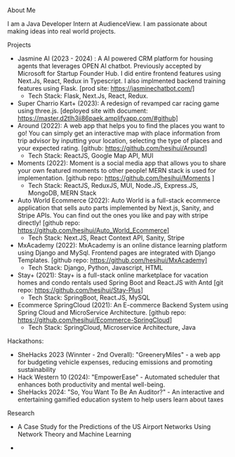 About Me

I am a Java Developer Intern at AudienceView. I am passionate about making ideas into real world projects. 

Projects
- Jasmine AI (2023 - 2024) : A AI powered CRM platform for housing agents that leverages OPEN AI chatbot. Previously accepted by Microsoft for Startup Founder Hub. I did entire frontend features using Next.Js, React, Redux in Typescript. I also implmented backend training features using Flask. [prod site: https://jasminechatbot.com/]
	- Tech Stack: Flask, Next.Js, React, Redux.
- Super Charrio Kart+ (2023):  A redesign of revamped car racing game using three.js. [deployed site with document: https://master.d2tlh3ii86paek.amplifyapp.com/#github]
- Around (2022):  A web app that helps you to find the places you want to go! You can simply get an interactive map with place information from trip advisor by inputting your location, selecting the type of places and your expected rating. [github: https://github.com/hesihui/Around]
	- Tech Stack: ReactJS, Google Map API, MUI
- Moments (2022): Moment is a social media app that allows you to share your own featured moments to other people! MERN stack is used for implementation. [github repo: https://github.com/hesihui/Moments ]
	- Tech Stack: ReactJS, ReduxJS, MUI, Node.JS, Express.JS, MongoDB, MERN Stack
- Auto World Ecommerce (2022): Auto World is a full-stack ecommerce application that sells auto parts implemented by Next.js, Sanity, and Stripe APIs. You can find out the ones you like and pay with stripe directly! [github repo: https://github.com/hesihui/Auto_World_Ecommerce]
	- Tech Stack: Next.JS, React Context API, Sanity, Stripe 
- MxAcademy (2022): MxAcademy is an online distance learning platform using Django and MySql. Frontend pages are integrated with Django Templates. [github repo: https://github.com/hesihui/MxAcademy]
	- Tech Stack: Django, Python, Javascript, HTML
 - Stay+ (2021): Stay+ is a full-stack online marketplace for vacation homes and condo rentals used Spring Boot and React.JS with Antd [git repo: https://github.com/hesihui/Stay-Plus]
 	- Tech Stack: SpringBoot, React.JS, MySQL
- Ecommerce SpringCloud (2021): An E-commerce Backend System using Spring Cloud and MicroService Architecture. [github repo: https://github.com/hesihui/Ecommerce-SpringCloud]
	- Tech Stack: SpringCloud, Microservice Architecture, Java

Hackathons: 
- SheHacks 2023 (Winnter - 2nd Overall): "GreeneryMiles" - a web app for budgeting vehicle expenses, reducing emissions and promoting sustainability
- Hack Western 10 (2024): "EmpowerEase" - Automated scheduler that enhances both productivity and mental well-being.
- SheHacks 2024: "So, You Want To Be An Auditor?" - An interactive and entertaining gamified education system to help users learn about taxes

Research 
-  A Case Study for the Predictions of the US Airport Networks Using Network Theory and Machine Learning

-  
 <!--
### Hi there 👋
### 👯I am a Computer Science Student @ University of Western Ontario. I am intersted in mostly web development and machine learning. 
## Some Projects I have done:
### 🔭 Frontend: React.JS, Redux.JS
- #### Around: https://github.com/hesihui/Around | ReactJS, Google Map API, MUI
  - About: Around is a web app that helps you to find the places you want to go! You can simply get an interactive map with place information from trip advisor by inputting your location, selecting the type of places and your expected rating.
- #### Moments: https://github.com/hesihui/Moments | ReactJS, ReduxJS, MUI
  - About: Moment is a social media app that allows you to share your own featured moments to other people! MERN stack is used for implementation.
- #### Auto World Ecommerce: https://github.com/hesihui/Auto_World_Ecommerce | Next.JS, React Context API, Sanity, Stripe
  - About: Auto World is a full-stack ecommerce application that sells auto parts implemented by Next.js, Sanity, and Stripe APIs. You can find out the ones you like and pay with stripe directly!
  

### 🔭 Backend: Spring Boot, Django, ExpressJs, NodeJs, 
- #### MxAcademy: https://github.com/hesihui/MxAcademy | Django, Python, Javascript, HTML
  - About: MxAcademy is an online distance learning platform using Django and MySql. Frontend pages are integrated with Django Templates.
- #### Stay+: https://github.com/hesihui/Stay-Plus | SpringBoot, React.JS, MySQL
  - About: Stay+ is a full-stack online marketplace for vacation homes and condo rentals used Spring Boot and React.JS with Antd
- #### Moments: https://github.com/hesihui/Moments | Node.JS, Express.JS, MongoDB, MERN Stack
  - About: Moment is a social media app that allows you to share your own featured moments to other people! MERN stack is used for implementation.
- #### Ecommerce SpringCloud: https://github.com/hesihui/Ecommerce-SpringCloud | SpringCloud, Microservice Architecture, Java
  - About: An E-commerce Backend System using Spring Cloud and MicroService Architecture. 
-->

<!--
**hesihui/hesihui** is a ✨ _special_ ✨ repository because its `README.md` (this file) appears on your GitHub profile.

Here are some ideas to get you started:

- 🔭 I’m currently working on ...
- 🌱 I’m currently learning ...
- 👯 I’m looking to collaborate on ...
- 🤔 I’m looking for help with ...
- 💬 Ask me about ...
- 📫 How to reach me: ...
- 😄 Pronouns: ...
- ⚡ Fun fact: ...
-->
